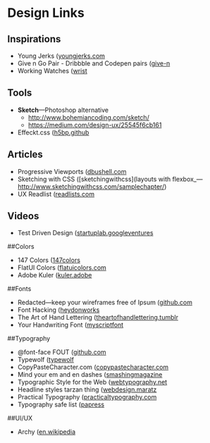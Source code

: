 # Design Links

## Inspirations

* Young Jerks ([youngjerks.com](http://youngjerks.com/)
* Give n Go Pair - Dribbble and Codepen pairs ([give-n](http://give-n-go.tumblr.com/)
* Working Watches ([wrist](http://www.wrist.im/)

## Tools
* **Sketch**—Photoshop alternative
  * http://www.bohemiancoding.com/sketch/
  * https://medium.com/design-ux/25545f6cb161
* Effeckt.css ([h5bp.github](http://h5bp.github.io/Effeckt.css/dist/)

## Articles

* Progressive Viewports ([dbushell.com](http://dbushell.com/2013/07/25/progressive-viewports/)
* Sketching with CSS ([sketchingwithcss](layouts with flexbox_—http://www.sketchingwithcss.com/samplechapter/)
* UX Readlist ([readlists.com](http://readlists.com/user/Dangerwells/)

## Videos

* Test Driven Design ([startuplab.googleventures](http://startuplab.googleventures.com/test-driven-design-2013-07-09)

##Colors

* 147 Colors ([147colors](http://www.147colors.com/)
* FlatUI Colors ([flatuicolors.com](http://flatuicolors.com/)
* Adobe Kuler ([kuler.adobe](http://kuler.adobe.com/)

##Fonts

* Redacted—keep your wireframes free of Ipsum ([github.com](https://github.com/christiannaths/Redacted-Font)
* Font Hacking ([heydonworks](http://www.heydonworks.com/article/font-hacking)
* The Art of Hand Lettering ([theartofhandlettering.tumblr](http://theartofhandlettering.tumblr.com/)
* Your Handwriting Font ([myscriptfont](http://www.myscriptfont.com/)

##Typography

* @font-face FOUT ([github.com](https://github.com/typekit/webfontloader)
* Typewolf ([typewolf](http://www.typewolf.com/)
* CopyPasteCharacter.com ([copypastecharacter.com](http://copypastecharacter.com/)
* Mind your em and en dashes ([smashingmagazine](http://www.smashingmagazine.com/2011/08/15/mind-your-en-and-em-dashes-typographic-etiquette/)
* Typographic Style for the Web ([webtypography.net](http://webtypography.net/)
* Headline styles tarzan thing ([webdesign.maratz](http://webdesign.maratz.com/lab/subheads/?v=04c)
* Practical Typography ([practicaltypography.com](http://practicaltypography.com/)
* Typography safe list ([papress](http://www.papress.com/other/thinkingwithtype/letter/few_fonts.htm)

##UI/UX
* Archy ([en.wikipedia](https://en.wikipedia.org/wiki/Archy)
